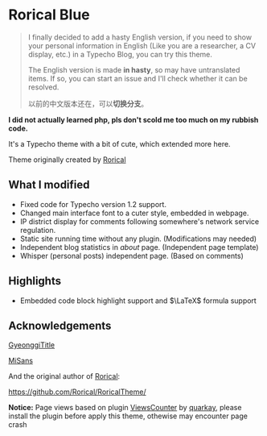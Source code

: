 # Rorical Blue

> I finally decided to add a hasty English version, if you need to show your personal information in English (Like you are a researcher, a CV display, etc.) in a Typecho Blog, you can try this theme.
> 
> The English version is made **in hasty**, so may have untranslated items. If so, you can start an issue and I'll check whether it can be resolved.
> 
> 以前的中文版本还在，可以**切换分支**。

**I did not actually learned php, pls don't scold me too much on my rubbish code.**

It's a Typecho theme with a bit of cute, which extended more here.

Theme originally created by [Rorical](https://github.com/Rorical)

## What I modified

- Fixed code for Typecho version 1.2 support.
- Changed main interface font to a cuter style, embedded in webpage.
- IP district display for comments following somewhere's network service regulation.
- Static site running time without any plugin. (Modifications may needed)
- Independent blog statistics in *about* page. (Independent page template)
- Whisper (personal posts) independent page. (Based on comments)

## Highlights

- Embedded code block highlight support and $\LaTeX$ formula support

## Acknowledgements
[GyeonggiTitle](https://github.com/wefonts/gyeonggiTitle)

[MiSans](https://web.vip.miui.com/page/info/mio/mio/detail?postId=33935854&app_version=dev.20051&ref=MIUI13)

And the original author of [Rorical](https://github.com/Rorical):

https://github.com/Rorical/RoricalTheme/

**Notice:** Page views based on plugin [ViewsCounter](https://github.com/Quarkay/Typecho-ViewsCounter) by [quarkay](https://www.quarkay.com/), please install the plugin before apply this theme, othewise may encounter page crash
